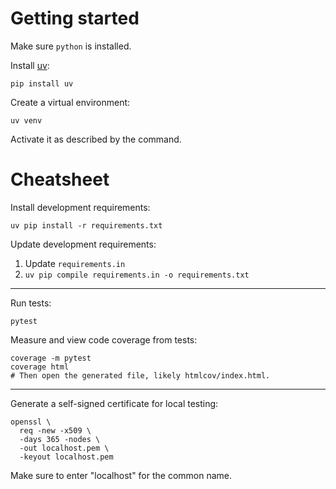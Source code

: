 # Getting started

Make sure `python` is installed.

Install [uv](https://github.com/astral-sh/uv):

```
pip install uv
```

Create a virtual environment:

```
uv venv
```

Activate it as described by the command.

# Cheatsheet

Install development requirements:

```
uv pip install -r requirements.txt
```

Update development requirements:

1. Update `requirements.in`
2. `uv pip compile requirements.in -o requirements.txt`

---

Run tests:

```
pytest
```

Measure and view code coverage from tests:

```
coverage -m pytest
coverage html
# Then open the generated file, likely htmlcov/index.html.
```

---

Generate a self-signed certificate for local testing:

```
openssl \
  req -new -x509 \
  -days 365 -nodes \
  -out localhost.pem \
  -keyout localhost.pem
```

Make sure to enter "localhost" for the common name.
